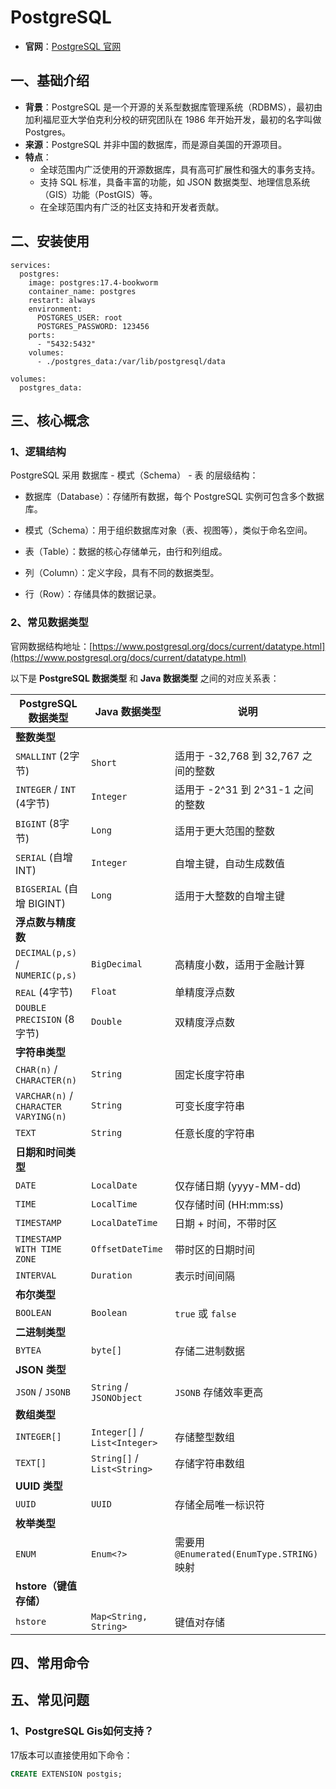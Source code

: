 # PostgreSQL

- **官网**：[PostgreSQL 官网](https://www.postgresql.org/)

## 一、基础介绍

- **背景**：PostgreSQL 是一个开源的关系型数据库管理系统（RDBMS），最初由加利福尼亚大学伯克利分校的研究团队在 1986
  年开始开发，最初的名字叫做 Postgres。
- **来源**：PostgreSQL 并非中国的数据库，而是源自美国的开源项目。
- **特点**：
    - 全球范围内广泛使用的开源数据库，具有高可扩展性和强大的事务支持。
    - 支持 SQL 标准，具备丰富的功能，如 JSON 数据类型、地理信息系统（GIS）功能（PostGIS）等。
    - 在全球范围内有广泛的社区支持和开发者贡献。

## 二、安装使用

```shell
services:
  postgres:
    image: postgres:17.4-bookworm
    container_name: postgres
    restart: always
    environment:
      POSTGRES_USER: root
      POSTGRES_PASSWORD: 123456
    ports:
      - "5432:5432"
    volumes:
      - ./postgres_data:/var/lib/postgresql/data

volumes:
  postgres_data:

```

## 三、核心概念

### 1、逻辑结构

PostgreSQL 采用 数据库 - 模式（Schema） - 表 的层级结构：

- 数据库（Database）：存储所有数据，每个 PostgreSQL 实例可包含多个数据库。

- 模式（Schema）：用于组织数据库对象（表、视图等），类似于命名空间。

- 表（Table）：数据的核心存储单元，由行和列组成。

- 列（Column）：定义字段，具有不同的数据类型。

- 行（Row）：存储具体的数据记录。

### 2、常见数据类型

官网数据结构地址：[https://www.postgresql.org/docs/current/datatype.html](https://www.postgresql.org/docs/current/datatype.html)

以下是 **PostgreSQL 数据类型** 和 **Java 数据类型** 之间的对应关系表：

| PostgreSQL 数据类型                       | Java 数据类型                     | 说明                                    |
|---------------------------------------|-------------------------------|---------------------------------------|
| **整数类型**                              |
| `SMALLINT` (2字节)                      | `Short`                       | 适用于 -32,768 到 32,767 之间的整数            |
| `INTEGER` / `INT` (4字节)               | `Integer`                     | 适用于 -2^31 到 2^31-1 之间的整数              |
| `BIGINT` (8字节)                        | `Long`                        | 适用于更大范围的整数                            |
| `SERIAL` (自增 INT)                     | `Integer`                     | 自增主键，自动生成数值                           |
| `BIGSERIAL` (自增 BIGINT)               | `Long`                        | 适用于大整数的自增主键                           |
| **浮点数与精度数**                           |
| `DECIMAL(p,s)` / `NUMERIC(p,s)`       | `BigDecimal`                  | 高精度小数，适用于金融计算                         |
| `REAL` (4字节)                          | `Float`                       | 单精度浮点数                                |
| `DOUBLE PRECISION` (8字节)              | `Double`                      | 双精度浮点数                                |
| **字符串类型**                             |
| `CHAR(n)` / `CHARACTER(n)`            | `String`                      | 固定长度字符串                               |
| `VARCHAR(n)` / `CHARACTER VARYING(n)` | `String`                      | 可变长度字符串                               |
| `TEXT`                                | `String`                      | 任意长度的字符串                              |
| **日期和时间类型**                           |
| `DATE`                                | `LocalDate`                   | 仅存储日期 (yyyy-MM-dd)                    |
| `TIME`                                | `LocalTime`                   | 仅存储时间 (HH:mm:ss)                      |
| `TIMESTAMP`                           | `LocalDateTime`               | 日期 + 时间，不带时区                          |
| `TIMESTAMP WITH TIME ZONE`            | `OffsetDateTime`              | 带时区的日期时间                              |
| `INTERVAL`                            | `Duration`                    | 表示时间间隔                                |
| **布尔类型**                              |
| `BOOLEAN`                             | `Boolean`                     | `true` 或 `false`                      |
| **二进制类型**                             |
| `BYTEA`                               | `byte[]`                      | 存储二进制数据                               |
| **JSON 类型**                           |
| `JSON` / `JSONB`                      | `String` / `JSONObject`       | `JSONB` 存储效率更高                        |
| **数组类型**                              |
| `INTEGER[]`                           | `Integer[]` / `List<Integer>` | 存储整型数组                                |
| `TEXT[]`                              | `String[]` / `List<String>`   | 存储字符串数组                               |
| **UUID 类型**                           |
| `UUID`                                | `UUID`                        | 存储全局唯一标识符                             |
| **枚举类型**                              |
| `ENUM`                                | `Enum<?>`                     | 需要用 `@Enumerated(EnumType.STRING)` 映射 |
| **hstore（键值存储）**                      |
| `hstore`                              | `Map<String, String>`         | 键值对存储                                 |

## 四、常用命令

## 五、常见问题

### 1、PostgreSQL Gis如何支持？

17版本可以直接使用如下命令：

```sql
CREATE EXTENSION postgis;
```

